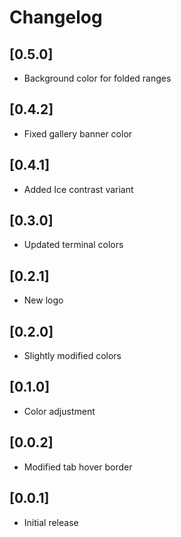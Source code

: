 # Changelog

## [0.5.0]

- Background color for folded ranges

## [0.4.2]

- Fixed gallery banner color

## [0.4.1]

- Added Ice contrast variant

## [0.3.0]

- Updated terminal colors

## [0.2.1]

- New logo

## [0.2.0]

- Slightly modified colors

## [0.1.0]

- Color adjustment

## [0.0.2]

- Modified tab hover border

## [0.0.1]

- Initial release
